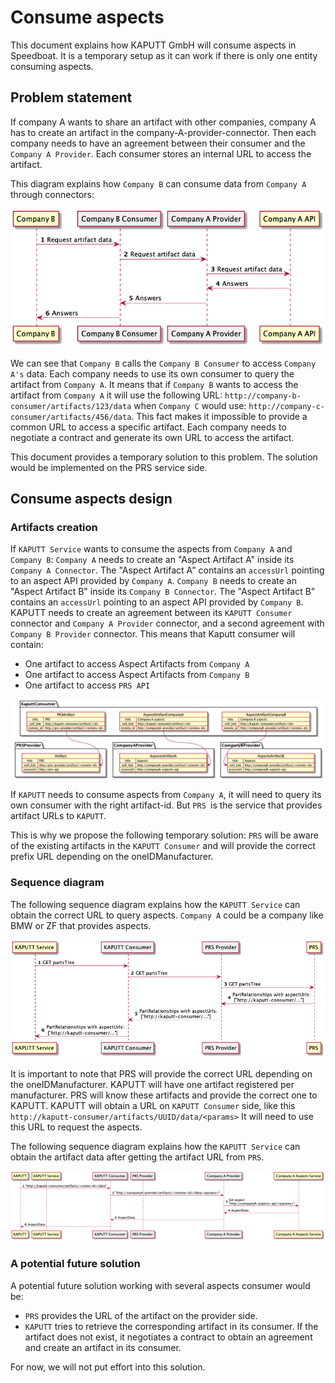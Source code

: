 # Consume aspects

This document explains how KAPUTT GmbH will consume aspects in Speedboat.
It is a temporary setup as it can work if there is only one entity consuming aspects.

## Problem statement

If company A wants to share an artifact with other companies, company A has to create an artifact in the company-A-provider-connector.
Then each company needs to have an agreement between their consumer and the `Company A Provider`.
Each consumer stores an internal URL to access the artifact.

This diagram explains how `Company B` can consume data from `Company A` through connectors:

![Company B consumes Company A data with connectors](./diagrams/speedboat-access-company-a-api.png)

We can see that `Company B` calls the `Company B Consumer` to access `Company A's` data.
Each company needs to use its own consumer to query the artifact from `Company A`.
It means that if `Company B` wants to access the artifact from `Company A` it will use the following URL: `http://company-b-consumer/artifacts/123/data` when `Company C` would use: `http://company-c-consumer/artifacts/456/data`.
This fact makes it impossible to provide a common URL to access a specific artifact. Each company needs to negotiate a contract and generate its own URL to access the artifact.

This document provides a temporary solution to this problem. The solution would be implemented on the PRS service side.

## Consume aspects design

### Artifacts creation

If `KAPUTT Service` wants to consume the aspects from `Company A` and `Company B`:
`Company A` needs to create an "Aspect Artifact A" inside its `Company A Connector`. The "Aspect Artifact A" contains an `accessUrl` pointing to an aspect API provided by `Company A`.
`Company B` needs to create an "Aspect Artifact B" inside its `Company B Connector`. The "Aspect Artifact B" contains an `accessUrl` pointing to an aspect API provided by `Company B`.
KAPUTT needs to create an agreement between its `KAPUTT Consumer` connector and `Company A Provider` connector, and a second agreement with `Company B Provider` connector.
This means that Kaputt consumer will contain:

- One artifact to access Aspect Artifacts from `Company A`
- One artifact to access Aspect Artifacts from `Company B`
- One artifact to access `PRS API`

![Artifacts](./diagrams/speedboat-artifacts.png)

If `KAPUTT` needs to consume aspects from `Company A`, it will need to query its own consumer with the right artifact-id.
But `PRS `is the service that provides artifact URLs to `KAPUTT`.

This is why we propose the following temporary solution:
`PRS` will be aware of the existing artifacts in the `KAPUTT Consumer` and will provide the correct prefix URL depending on the oneIDManufacturer.

### Sequence diagram

The following sequence diagram explains how the `KAPUTT Service` can obtain the correct URL to query aspects.
`Company A` could be a company like BMW or ZF that provides aspects.

![Get aspects URL sequence diagram](./diagrams/speedboat-get-aspect-url-sequence-diagram.png)

It is important to note that PRS will provide the correct URL depending on the oneIDManufacturer.
KAPUTT will have one artifact registered per manufacturer. PRS will know these artifacts and provide the correct one to KAPUTT.
KAPUTT will obtain a URL on `KAPUTT Consumer` side, like this `http://kaputt-consumer/artifacts/UUID/data/<params>`
It will need to use this URL to request the aspects.

The following sequence diagram explains how the `KAPUTT Service` can obtain the artifact data after getting the artifact URL from `PRS`.

![Get aspect sequence diagram](./diagrams/speedboat-get-aspect.png)

### A potential future solution

A potential future solution working with several aspects consumer would be:

- `PRS` provides the URL of the artifact on the provider side.
- `KAPUTT` tries to retrieve the corresponding artifact in its consumer. If the artifact does not exist, it negotiates a contract to obtain an agreement and create an artifact in its consumer.

For now, we will not put effort into this solution.
